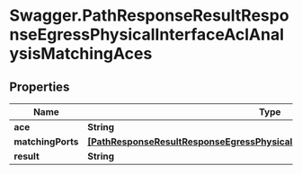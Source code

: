 # Swagger.PathResponseResultResponseEgressPhysicalInterfaceAclAnalysisMatchingAces

## Properties
Name | Type | Description | Notes
------------ | ------------- | ------------- | -------------
**ace** | **String** |  | [optional] 
**matchingPorts** | [**[PathResponseResultResponseEgressPhysicalInterfaceAclAnalysisMatchingPorts]**](PathResponseResultResponseEgressPhysicalInterfaceAclAnalysisMatchingPorts.md) |  | [optional] 
**result** | **String** |  | [optional] 


